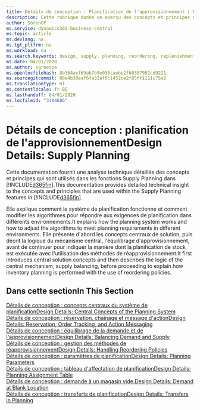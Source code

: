 ```yaml
---
title: Détails de conception - Planification de l'approvisionnement | Microsoft Docs
description: Cette rubrique donne un aperçu des concepts et principes qui sont utilisés avec les fonctionnalités de planification de l'approvisionnement dans Business Central.
author: SorenGP
ms.service: dynamics365-business-central
ms.topic: article
ms.devlang: na
ms.tgt_pltfrm: na
ms.workload: na
ms.search.keywords: design, supply, planning, reordering, replenishment
ms.date: 04/01/2020
ms.author: sgroespe
ms.openlocfilehash: 8b364aef69ab7b9e036caebe2f60387982cd9221
ms.sourcegitcommit: 88e4b30eaf6fa32af0c1452ce2f85ff1111c75e2
ms.translationtype: HT
ms.contentlocale: fr-BE
ms.lasthandoff: 04/01/2020
ms.locfileid: "3184686"
---
```

# <a name="design-details-supply-planning"></a><span data-ttu-id="90519-103">Détails de conception : planification de l'approvisionnement</span><span class="sxs-lookup"><span data-stu-id="90519-103">Design Details: Supply Planning</span></span>
<span data-ttu-id="90519-104">Cette documentation fournit une analyse technique détaillée des concepts et principes qui sont utilisés dans les fonctions Supply Planning dans [!INCLUDE[d365fin](includes/d365fin_md.md)].</span><span class="sxs-lookup"><span data-stu-id="90519-104">This documentation provides detailed technical insight to the concepts and principles that are used within the Supply Planning features in [!INCLUDE[d365fin](includes/d365fin_md.md)].</span></span>  

<span data-ttu-id="90519-105">Elle explique comment le système de planification fonctionne et comment modifier les algorithmes pour répondre aux exigences de planification dans différents environnements.</span><span class="sxs-lookup"><span data-stu-id="90519-105">It explains how the planning system works and how to adjust the algorithms to meet planning requirements in different environments.</span></span> <span data-ttu-id="90519-106">Elle présente d'abord les concepts centraux de solution, puis décrit la logique du mécanisme central, l'équilibrage d'approvisionnement, avant de continuer pour indiquer la manière dont la planification de stock est exécutée avec l'utilisation des méthodes de réapprovisionnement.</span><span class="sxs-lookup"><span data-stu-id="90519-106">It first introduces central solution concepts and then describes the logic of the central mechanism, supply balancing, before proceeding to explain how inventory planning is performed with the use of reordering policies.</span></span>  

## <a name="in-this-section"></a><span data-ttu-id="90519-107">Dans cette section</span><span class="sxs-lookup"><span data-stu-id="90519-107">In This Section</span></span>  
[<span data-ttu-id="90519-108">Détails de conception : concepts centraux du système de planification</span><span class="sxs-lookup"><span data-stu-id="90519-108">Design Details: Central Concepts of the Planning System</span></span>](design-details-central-concepts-of-the-planning-system.md)  
[<span data-ttu-id="90519-109">Détails de conception : réservation, chaînage et message d'action</span><span class="sxs-lookup"><span data-stu-id="90519-109">Design Details: Reservation, Order Tracking, and Action Messaging</span></span>](design-details-reservation-order-tracking-and-action-messaging.md)  
[<span data-ttu-id="90519-110">Détails de conception : équilibrage de la demande et de l'approvisionnement</span><span class="sxs-lookup"><span data-stu-id="90519-110">Design Details: Balancing Demand and Supply</span></span>](design-details-balancing-demand-and-supply.md)  
[<span data-ttu-id="90519-111">Détails de conception : gestion des méthodes de réapprovisionnement</span><span class="sxs-lookup"><span data-stu-id="90519-111">Design Details: Handling Reordering Policies</span></span>](design-details-handling-reordering-policies.md)  
[<span data-ttu-id="90519-112">Détails de conception : paramètres de planification</span><span class="sxs-lookup"><span data-stu-id="90519-112">Design Details: Planning Parameters</span></span>](design-details-planning-parameters.md)  
[<span data-ttu-id="90519-113">Détails de conception : tableau d'affectation de planification</span><span class="sxs-lookup"><span data-stu-id="90519-113">Design Details: Planning Assignment Table</span></span>](design-details-planning-assignment-table.md)  
[<span data-ttu-id="90519-114">Détails de conception : demande à un magasin vide.</span><span class="sxs-lookup"><span data-stu-id="90519-114">Design Details: Demand at Blank Location</span></span>](design-details-demand-at-blank-location.md)  
[<span data-ttu-id="90519-115">Détails de conception : transferts de planification</span><span class="sxs-lookup"><span data-stu-id="90519-115">Design Details: Transfers in Planning</span></span>](design-details-transfers-in-planning.md)
